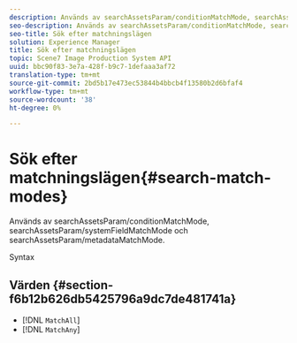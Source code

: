 ```yaml
---
description: Används av searchAssetsParam/conditionMatchMode, searchAssetsParam/systemFieldMatchMode och searchAssetsParam/metadataMatchMode.
seo-description: Används av searchAssetsParam/conditionMatchMode, searchAssetsParam/systemFieldMatchMode och searchAssetsParam/metadataMatchMode.
seo-title: Sök efter matchningslägen
solution: Experience Manager
title: Sök efter matchningslägen
topic: Scene7 Image Production System API
uuid: bbc90f83-3e7a-428f-b9c7-1defaaa3af72
translation-type: tm+mt
source-git-commit: 2bd5b17e473ec53844b4bbcb4f13580b2d6bfaf4
workflow-type: tm+mt
source-wordcount: '38'
ht-degree: 0%

---
```



# Sök efter matchningslägen{#search-match-modes}

Används av searchAssetsParam/conditionMatchMode, searchAssetsParam/systemFieldMatchMode och searchAssetsParam/metadataMatchMode.

Syntax

## Värden {#section-f6b12b626db5425796a9dc7de481741a}

* [!DNL `MatchAll`]
* [!DNL `MatchAny`]


